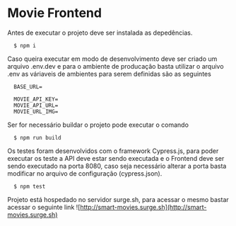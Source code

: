 # Movie Frontend

Antes de executar o projeto deve ser instalada as depedências.

```
  $ npm i
```

Caso queira executar em modo de desenvolvimento deve ser criado um arquivo .env.dev e para o ambiente de producação basta utilizar o arquivo .env
as váriaveis de ambientes para serem definidas são as seguintes

```
  BASE_URL=

  MOVIE_API_KEY=
  MOVIE_API_URL=
  MOVIE_URL_IMG=
```

Ser for necessário buildar o projeto pode executar o comando

```
  $ npm run build
```

Os testes foram desenvolvidos com o framework Cypress.js, para poder executar os teste a API deve estar sendo executada e o Frontend deve ser sendo executado na porta 8080, caso seja necessário alterar a porta basta modificar no arquivo de configuração (cypress.json).

```
  $ npm test
```

Projeto está hospedado no servidor surge.sh, para acessar o mesmo bastar acessar o seguinte link
![http://smart-movies.surge.sh](http://smart-movies.surge.sh)
